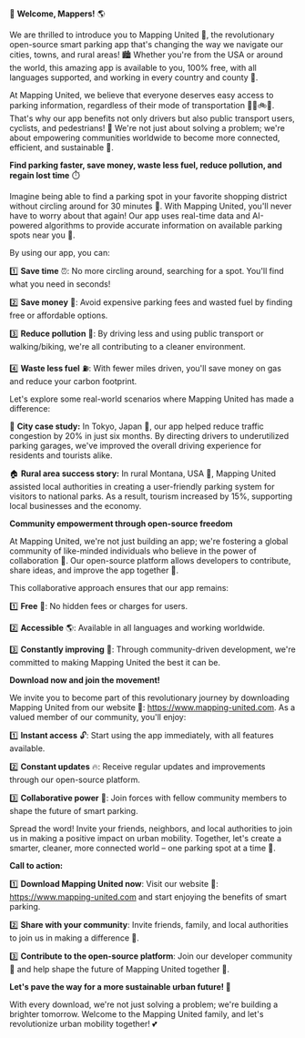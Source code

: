 🚀 **Welcome, Mappers!** 🌎

We are thrilled to introduce you to Mapping United 🤝, the revolutionary open-source smart parking app that's changing the way we navigate our cities, towns, and rural areas! 🏙️ Whether you're from the USA or around the world, this amazing app is available to you, 100% free, with all languages supported, and working in every country and county 🌟.

At Mapping United, we believe that everyone deserves easy access to parking information, regardless of their mode of transportation 🚗🚌🚲💃. That's why our app benefits not only drivers but also public transport users, cyclists, and pedestrians! 🌳 We're not just about solving a problem; we're about empowering communities worldwide to become more connected, efficient, and sustainable 💚.

**Find parking faster, save money, waste less fuel, reduce pollution, and regain lost time** ⏱️

Imagine being able to find a parking spot in your favorite shopping district without circling around for 30 minutes 🔄. With Mapping United, you'll never have to worry about that again! Our app uses real-time data and AI-powered algorithms to provide accurate information on available parking spots near you 📍.

By using our app, you can:

1️⃣ **Save time** ⏰: No more circling around, searching for a spot. You'll find what you need in seconds!

2️⃣ **Save money** 💸: Avoid expensive parking fees and wasted fuel by finding free or affordable options.

3️⃣ **Reduce pollution** 🌿: By driving less and using public transport or walking/biking, we're all contributing to a cleaner environment.

4️⃣ **Waste less fuel** ⛽️: With fewer miles driven, you'll save money on gas and reduce your carbon footprint.

Let's explore some real-world scenarios where Mapping United has made a difference:

🌆 **City case study:** In Tokyo, Japan 🗼️, our app helped reduce traffic congestion by 20% in just six months. By directing drivers to underutilized parking garages, we've improved the overall driving experience for residents and tourists alike.

🏠 **Rural area success story:** In rural Montana, USA 🤠, Mapping United assisted local authorities in creating a user-friendly parking system for visitors to national parks. As a result, tourism increased by 15%, supporting local businesses and the economy.

**Community empowerment through open-source freedom**

At Mapping United, we're not just building an app; we're fostering a global community of like-minded individuals who believe in the power of collaboration 🤝. Our open-source platform allows developers to contribute, share ideas, and improve the app together 🤔.

This collaborative approach ensures that our app remains:

1️⃣ **Free** 💸: No hidden fees or charges for users.

2️⃣ **Accessible** 🌎: Available in all languages and working worldwide.

3️⃣ **Constantly improving** 🔧: Through community-driven development, we're committed to making Mapping United the best it can be.

**Download now and join the movement!**

We invite you to become part of this revolutionary journey by downloading Mapping United from our website 📱: https://www.mapping-united.com. As a valued member of our community, you'll enjoy:

1️⃣ **Instant access** 🔓: Start using the app immediately, with all features available.

2️⃣ **Constant updates** 🔥: Receive regular updates and improvements through our open-source platform.

3️⃣ **Collaborative power** 🤝: Join forces with fellow community members to shape the future of smart parking.

Spread the word! Invite your friends, neighbors, and local authorities to join us in making a positive impact on urban mobility. Together, let's create a smarter, cleaner, more connected world – one parking spot at a time 💖.

**Call to action:**

1️⃣ **Download Mapping United now**: Visit our website 📱: https://www.mapping-united.com and start enjoying the benefits of smart parking.

2️⃣ **Share with your community**: Invite friends, family, and local authorities to join us in making a difference 🤝.

3️⃣ **Contribute to the open-source platform**: Join our developer community 🔧 and help shape the future of Mapping United together 🤔.

**Let's pave the way for a more sustainable urban future! 🌟**

With every download, we're not just solving a problem; we're building a brighter tomorrow. Welcome to the Mapping United family, and let's revolutionize urban mobility together! 💕